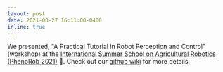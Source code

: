 ```yaml
---
layout: post
date: 2021-08-27 16:11:00-0400
inline: true
---
```


We presented, "A Practical Tutorial in Robot Perception and Control" (workshop) at the <a href="https://www.phenorob.de/project/international-summer-school-on-agricultural-robotics/" target="blank">International Summer School on Agricultural Robotics (PhenoRob 2021)</a>  :seedling:. Check out our <a href="https://github.com/LCAS/bacchus_lcas/wiki/Summer-School-2021-PhenoRob" target="blank">github wiki</a> for more details.
